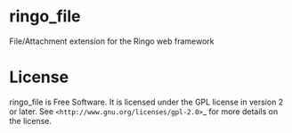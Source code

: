 # ringo_file
File/Attachment extension for the Ringo web framework

License
=======
ringo_file is Free Software. It is licensed under the GPL license in version 2 or
later. See `<http://www.gnu.org/licenses/gpl-2.0>`_ for more details on the license.

